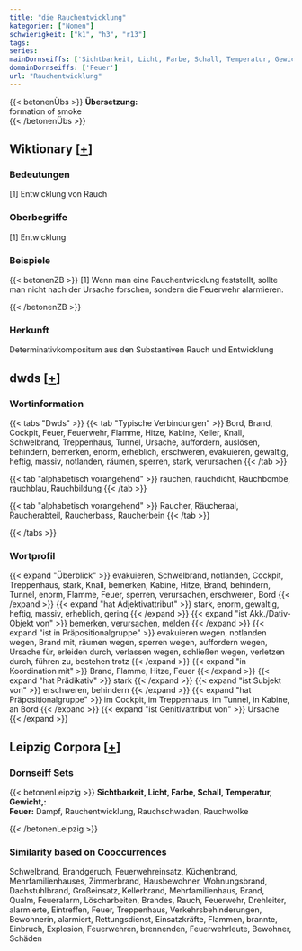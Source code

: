 ```yaml
---
title: "die Rauchentwicklung"
kategorien: ["Nomen"]
schwierigkeit: ["k1", "h3", "r13"]
tags:
series:
mainDornseiffs: ['Sichtbarkeit, Licht, Farbe, Schall, Temperatur, Gewicht,']
domainDornseiffs: ['Feuer']
url: "Rauchentwicklung"
---
```


{{< betonenÜbs >}}
**Übersetzung:**  
formation of smoke  
{{< /betonenÜbs >}}

## Wiktionary [[+](https://de.wiktionary.org/wiki/Rauchentwicklung)]

### Bedeutungen
[1] Entwicklung von Rauch  

### Oberbegriffe
[1] Entwicklung  

### Beispiele
{{< betonenZB >}}
[1] Wenn man eine Rauchentwicklung feststellt, sollte man nicht nach der Ursache forschen, sondern die Feuerwehr alarmieren.  

{{< /betonenZB >}}
### Herkunft
Determinativkompositum aus den Substantiven Rauch und Entwicklung  



## dwds [[+](https://www.dwds.de/wb/Rauchentwicklung)]

### Wortinformation
{{< tabs "Dwds" >}}
{{< tab "Typische Verbindungen" >}}
Bord, Brand, Cockpit, Feuer, Feuerwehr, Flamme, Hitze, Kabine, Keller, Knall, Schwelbrand, Treppenhaus, Tunnel, Ursache, auffordern, auslösen, behindern, bemerken, enorm, erheblich, erschweren, evakuieren, gewaltig, heftig, massiv, notlanden, räumen, sperren, stark, verursachen
{{< /tab >}}

{{< tab "alphabetisch vorangehend" >}}
rauchen, rauchdicht, Rauchbombe, rauchblau, Rauchbildung
{{< /tab >}}

{{< tab "alphabetisch vorangehend" >}}
Raucher, Räucheraal, Raucherabteil, Raucherbass, Raucherbein
{{< /tab >}}

{{< /tabs >}}

### Wortprofil
{{< expand "Überblick" >}} evakuieren, Schwelbrand, notlanden, Cockpit, Treppenhaus, stark, Knall, bemerken, Kabine, Hitze, Brand, behindern, Tunnel, enorm, Flamme, Feuer, sperren, verursachen, erschweren, Bord {{< /expand >}}
{{< expand "hat Adjektivattribut" >}} stark, enorm, gewaltig, heftig, massiv, erheblich, gering {{< /expand >}}
{{< expand "ist Akk./Dativ-Objekt von" >}} bemerken, verursachen, melden {{< /expand >}}
{{< expand "ist in Präpositionalgruppe" >}} evakuieren wegen, notlanden wegen, Brand mit, räumen wegen, sperren wegen, auffordern wegen, Ursache für, erleiden durch, verlassen wegen, schließen wegen, verletzen durch, führen zu, bestehen trotz {{< /expand >}}
{{< expand "in Koordination mit" >}} Brand, Flamme, Hitze, Feuer {{< /expand >}}
{{< expand "hat Prädikativ" >}} stark {{< /expand >}}
{{< expand "ist Subjekt von" >}} erschweren, behindern {{< /expand >}}
{{< expand "hat Präpositionalgruppe" >}} im Cockpit, im Treppenhaus, im Tunnel, in Kabine, an Bord {{< /expand >}}
{{< expand "ist Genitivattribut von" >}} Ursache {{< /expand >}}

## Leipzig Corpora [[+](https://corpora.uni-leipzig.de/en/res?word=Rauchentwicklung&corpusId=deu_newscrawl-public_2018)]

### Dornseiff Sets
{{< betonenLeipzig >}}
**Sichtbarkeit, Licht, Farbe, Schall, Temperatur, Gewicht,:**  
**Feuer:** Dampf, Rauchentwicklung, Rauchschwaden, Rauchwolke  

{{< /betonenLeipzig >}}

### Similarity based on Cooccurrences
Schwelbrand, Brandgeruch, Feuerwehreinsatz, Küchenbrand, Mehrfamilienhauses, Zimmerbrand, Hausbewohner, Wohnungsbrand, Dachstuhlbrand, Großeinsatz, Kellerbrand, Mehrfamilienhaus, Brand, Qualm, Feueralarm, Löscharbeiten, Brandes, Rauch, Feuerwehr, Drehleiter, alarmierte, Eintreffen, Feuer, Treppenhaus, Verkehrsbehinderungen, Bewohnerin, alarmiert, Rettungsdienst, Einsatzkräfte, Flammen, brannte, Einbruch, Explosion, Feuerwehren, brennenden, Feuerwehrleute, Bewohner, Schäden

